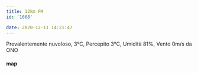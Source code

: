 ```yaml
---
title: 12km FM
id: '1668'

date: 2020-12-11 14:21:47
---
```


Prevalentemente nuvoloso, 3°C, Percepito 3°C, Umidità 81%, Vento 0m/s da ONO

<!-- ![image](/images/2021/08/20201211-activity-map_hud4530f3d56f2a44bcdc99a61669edf1a_85845_700x0_resize_box_3.png) -->

#### map
